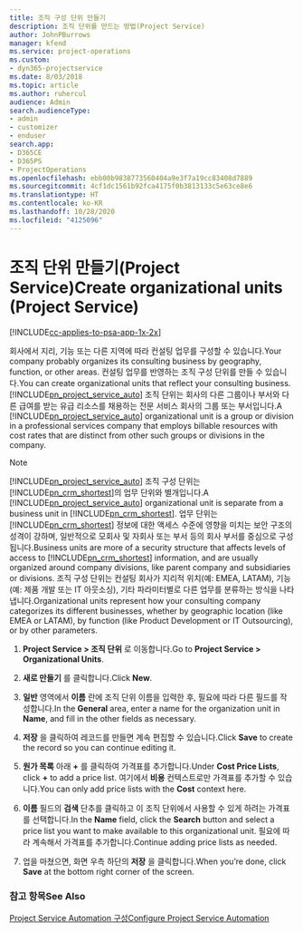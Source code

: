 ```yaml
---
title: 조직 구성 단위 만들기
description: 조직 단위를 만드는 방법(Project Service)
author: JohnPBurrows
manager: kfend
ms.service: project-operations
ms.custom:
- dyn365-projectservice
ms.date: 8/03/2018
ms.topic: article
ms.author: ruhercul
audience: Admin
search.audienceType:
- admin
- customizer
- enduser
search.app:
- D365CE
- D365PS
- ProjectOperations
ms.openlocfilehash: ebb00b9838773560404a9e3f7a19cc83408d7889
ms.sourcegitcommit: 4cf1dc1561b92fca4175f0b3813133c5e63ce8e6
ms.translationtype: HT
ms.contentlocale: ko-KR
ms.lasthandoff: 10/28/2020
ms.locfileid: "4125096"
---
```

# <a name="create-organizational-units-project-service"></a><span data-ttu-id="dd7b6-103">조직 단위 만들기(Project Service)</span><span class="sxs-lookup"><span data-stu-id="dd7b6-103">Create organizational units (Project Service)</span></span>

[!INCLUDE[cc-applies-to-psa-app-1x-2x](../includes/cc-applies-to-psa-app-1x-2x.md)]

<span data-ttu-id="dd7b6-104">회사에서 지리, 기능 또는 다른 지역에 따라 컨설팅 업무를 구성할 수 있습니다.</span><span class="sxs-lookup"><span data-stu-id="dd7b6-104">Your company probably organizes its consulting business by geography, function, or other areas.</span></span> <span data-ttu-id="dd7b6-105">컨설팅 업무를 반영하는 조직 구성 단위를 만들 수 있습니다.</span><span class="sxs-lookup"><span data-stu-id="dd7b6-105">You can create organizational units that reflect your consulting business.</span></span> <span data-ttu-id="dd7b6-106">[!INCLUDE[pn_project_service_auto](../includes/pn-project-service-auto.md)] 조직 단위는 회사의 다른 그룹이나 부서와 다른 급여를 받는 유급 리소스를 채용하는 전문 서비스 회사의 그룹 또는 부서입니다.</span><span class="sxs-lookup"><span data-stu-id="dd7b6-106">A [!INCLUDE[pn_project_service_auto](../includes/pn-project-service-auto.md)] organizational unit is a group or division in a professional services company that employs billable resources with cost rates that are distinct from other such groups or divisions in the company.</span></span>  
  
> [!NOTE]
>  <span data-ttu-id="dd7b6-107">[!INCLUDE[pn_project_service_auto](../includes/pn-project-service-auto.md)] 조직 구성 단위는 [!INCLUDE[pn_crm_shortest](../includes/pn-crm-shortest.md)]의 업무 단위와 별개입니다.</span><span class="sxs-lookup"><span data-stu-id="dd7b6-107">A [!INCLUDE[pn_project_service_auto](../includes/pn-project-service-auto.md)] organizational unit is separate from a business unit in [!INCLUDE[pn_crm_shortest](../includes/pn-crm-shortest.md)].</span></span> <span data-ttu-id="dd7b6-108">업무 단위는 [!INCLUDE[pn_crm_shortest](../includes/pn-crm-shortest.md)] 정보에 대한 액세스 수준에 영향을 미치는 보안 구조의 성격이 강하며, 일반적으로 모회사 및 자회사 또는 부서 등의 회사 부서를 중심으로 구성됩니다.</span><span class="sxs-lookup"><span data-stu-id="dd7b6-108">Business units are more of a security structure that affects levels of access to [!INCLUDE[pn_crm_shortest](../includes/pn-crm-shortest.md)] information, and are usually organized around company divisions, like parent company and subsidiaries or divisions.</span></span> <span data-ttu-id="dd7b6-109">조직 구성 단위는 컨설팅 회사가 지리적 위치(예: EMEA, LATAM), 기능(예: 제품 개발 또는 IT 아웃소싱), 기타 파라미터별로 다른 업무를 분류하는 방식을 나타냅니다.</span><span class="sxs-lookup"><span data-stu-id="dd7b6-109">Organizational units represent how your consulting company categorizes its different businesses, whether by geographic location (like EMEA or LATAM), by function (like Product Development or IT Outsourcing), or by other parameters.</span></span>  
  
1.  <span data-ttu-id="dd7b6-110">**Project Service > 조직 단위** 로 이동합니다.</span><span class="sxs-lookup"><span data-stu-id="dd7b6-110">Go to **Project Service > Organizational Units**.</span></span>  
  
2.  <span data-ttu-id="dd7b6-111">**새로 만들기** 를 클릭합니다.</span><span class="sxs-lookup"><span data-stu-id="dd7b6-111">Click **New**.</span></span>  
  
3.  <span data-ttu-id="dd7b6-112">**일반** 영역에서 **이름** 란에 조직 단위 이름을 입력한 후, 필요에 따라 다른 필드를 작성합니다.</span><span class="sxs-lookup"><span data-stu-id="dd7b6-112">In the **General** area, enter a name for the organization unit in **Name**, and fill in the other fields as necessary.</span></span>  
  
4.  <span data-ttu-id="dd7b6-113">**저장** 을 클릭하여 레코드를 만들면 계속 편집할 수 있습니다.</span><span class="sxs-lookup"><span data-stu-id="dd7b6-113">Click **Save** to create the record so you can continue editing it.</span></span>  
  
5.  <span data-ttu-id="dd7b6-114">**원가 목록** 아래 **+** 를 클릭하여 가격표를 추가합니다.</span><span class="sxs-lookup"><span data-stu-id="dd7b6-114">Under **Cost Price Lists**, click **+** to add a price list.</span></span> <span data-ttu-id="dd7b6-115">여기에서 **비용** 컨텍스트로만 가격표를 추가할 수 있습니다.</span><span class="sxs-lookup"><span data-stu-id="dd7b6-115">You can only add price lists with the **Cost** context here.</span></span>  
  
6.  <span data-ttu-id="dd7b6-116">**이름** 필드의 **검색** 단추를 클릭하고 이 조직 단위에서 사용할 수 있게 하려는 가격표를 선택합니다.</span><span class="sxs-lookup"><span data-stu-id="dd7b6-116">In the **Name** field, click the **Search** button and select a price list you want to make available to this organizational unit.</span></span> <span data-ttu-id="dd7b6-117">필요에 따라 계속해서 가격표를 추가합니다.</span><span class="sxs-lookup"><span data-stu-id="dd7b6-117">Continue adding price lists as needed.</span></span>  
  
7.  <span data-ttu-id="dd7b6-118">업을 마쳤으면, 화면 우측 하단의 **저장** 을 클릭합니다.</span><span class="sxs-lookup"><span data-stu-id="dd7b6-118">When you’re done, click **Save** at the bottom right corner of the screen.</span></span>  
  
### <a name="see-also"></a><span data-ttu-id="dd7b6-119">참고 항목</span><span class="sxs-lookup"><span data-stu-id="dd7b6-119">See Also</span></span>  
 [<span data-ttu-id="dd7b6-120">Project Service Automation 구성</span><span class="sxs-lookup"><span data-stu-id="dd7b6-120">Configure Project Service Automation</span></span>](../psa/configure.md)
